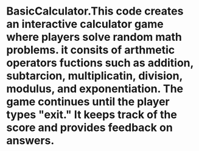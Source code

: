 # BasicCalculator.This code creates an interactive calculator game where players solve random math problems. it consits of arthmetic operators fuctions such as addition, subtarcion, multiplicatin, division, modulus, and exponentiation. The game continues until the player types "exit." It keeps track of the score and provides feedback on answers. 